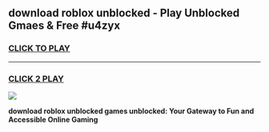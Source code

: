 
## download roblox unblocked - Play Unblocked Gmaes & Free #u4zyx
<h3>
<a href="https://news.freeplayer.one?title=download_roblox_unblocked&ref=03M">CLICK TO PLAY</a></h3>
<hr>

<h3>
<a href="https://news.freeplayer.one?title=download_roblox_unblocked&ref=03M">CLICK 2 PLAY</a>
  
</h3>

<a href="https://news.freeplayer.one?title=download_roblox_unblocked&ref=03M"><img src="https://clearcache.store/games.png"></a>


**download roblox unblocked games unblocked: Your Gateway to Fun and Accessible Online Gaming**
